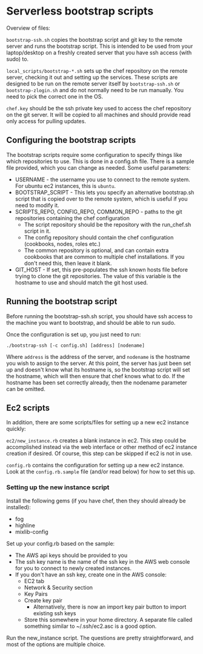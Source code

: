 # Serverless bootstrap scripts

Overview of files:

`bootstrap-ssh.sh` copies the bootstrap script and git key to the remote server
and runs the bootstrap script. This is intended to be used from your
laptop/desktop on a freshly created server that you have ssh access (with
sudo) to.

`local_scripts/bootstrap-*.sh` sets up the chef repository on the remote
server, checking it out and setting up the services. These scripts are
designed to be run on the remote server itself by `bootstrap-ssh.sh` or
`bootstrap-zlogin.sh` and do not normally need to be run manually. You need to
pick the correct one in the OS.

`chef.key` should be the ssh private key used to access the chef repository on
the git server. It will be copied to all machines and should provide read
only access for pulling updates.

## Configuring the bootstrap scripts

The bootstrap scripts require some configuration to specify things like which
repositories to use. This is done in a config.sh file. There is a sample file
provided, which you can change as needed. Some useful parameters:

 - USERNAME - the username you use to connect to the remote system. For ubuntu
   ec2 instances, this is `ubuntu`.
 - BOOTSTRAP_SCRIPT - This lets you specify an alternative bootstrap.sh script
   that is copied over to the remote system, which is useful if you need to
   modify it.
 - SCRIPTS_REPO, CONFIG_REPO, COMMON_REPO - paths to the git repositories
   containing the chef configuration
    - The script repository should be the repository with the run_chef.sh
      script in it.
    - The config repository should contain the chef configuration (cookbooks,
      nodes, roles etc.)
    - The common repository is optional, and can contain extra cookbooks that
      are common to multiple chef installations. If you don't need this, then
      leave it blank.
 - GIT_HOST - If set, this pre-populates the ssh known hosts file before
   trying to clone the git repositories. The value of this variable is the
   hostname to use and should match the git host used.

## Running the bootstrap script

Before running the bootstrap-ssh.sh script, you should have ssh access to the
machine you want to bootstrap, and should be able to run sudo.

Once the configuration is set up, you just need to run:

    ./bootstrap-ssh [-c config.sh] [address] [nodename]

Where `address` is the address of the server, and `nodename` is the hostname
you wish to assign to the server. At this point, the server has just been set
up and doesn't know what its hostname is, so the bootstrap script will set the
hostname, which will then ensure that chef knows what to do. If the hostname
has been set correctly already, then the nodename parameter can be omitted.

## Ec2 scripts

In addition, there are some scripts/files for setting up a new ec2 instance
quickly:

`ec2/new_instance.rb` creates a blank instance in ec2. This step could be
accomplished instead via the web interface or other method of ec2 instance
creation if desired. Of course, this step can be skipped if ec2 is not in use.

`config.rb` contains the configuration for setting up a new ec2 instance. Look
at the `config.rb.sample` file (and/or read below) for how to set this up.

### Setting up the new instance script

Install the following gems (if you have chef, then they should already be
installed):

 - fog
 - highline
 - mixlib-config

Set up your config.rb based on the sample:

 - The AWS api keys should be provided to you
 - The ssh key name is the name of the ssh key in the AWS web console for you
   to connect to newly created instances.
 - If you don't have an ssh key, create one in the AWS console:
    - EC2 tab
    - Network & Security section
    - Key Pairs
    - Create key pair
        - Alternatively, there is now an import key pair button to import
          existing ssh keys
    - Store this somewhere in your home directory. A separate file called
      something similar to ~/.ssh/ec2.asc is a good option.

Run the new_instance script. The questions are pretty straightforward, and
most of the options are multiple choice.
